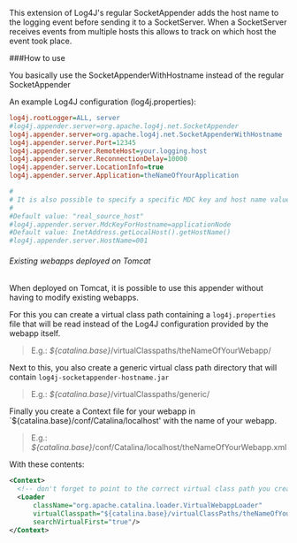 This extension of Log4J's regular SocketAppender adds the host name to the logging event before sending it to a SocketServer.
When a SocketServer receives events from multiple hosts this allows to track on which host the event took place.

###How to use

You basically use the SocketAppenderWithHostname instead of the regular SocketAppender

An example Log4J configuration (log4j.properties):
```INI
log4j.rootLogger=ALL, server
#log4j.appender.server=org.apache.log4j.net.SocketAppender
log4j.appender.server=org.apache.log4j.net.SocketAppenderWithHostname
log4j.appender.server.Port=12345
log4j.appender.server.RemoteHost=your.logging.host
log4j.appender.server.ReconnectionDelay=10000
log4j.appender.server.LocationInfo=true
log4j.appender.server.Application=theNameOfYourApplication

#
# It is also possible to specify a specific MDC key and host name value
#
#Default value: "real_source_host"
#log4j.appender.server.MdcKeyForHostname=applicationNode
#Default value: InetAddress.getLocalHost().getHostName()
#log4j.appender.server.HostName=001
```

###### Existing webapps deployed on Tomcat

When deployed on Tomcat, it is possible to use this appender without having to modify existing webapps.

For this you can create a virtual class path containing a `log4j.properties` file that will be read instead of the Log4J configuration provided by the webapp itself.
>E.g.: *${catalina.base}*/virtualClasspaths/theNameOfYourWebapp/

Next to this, you also create a generic virtual class path directory that will contain `log4j-socketappender-hostname.jar`
>E.g.: *${catalina.base}*/virtualClasspaths/generic/

Finally you create a Context file for your webapp in `${catalina.base}/conf/Catalina/localhost' with the name of your webapp.
>E.g.: *${catalina.base}*/conf/Catalina/localhost/theNameOfYourWebapp.xml

With these contents:

```XML
<Context>
  <!-- don't forget to point to the correct virtual class path you created for your webapp -->
  <Loader
      className="org.apache.catalina.loader.VirtualWebappLoader"
      virtualClasspath="${catalina.base}/virtualClassPaths/theNameOfYourWebapp;${catalina.base}/virtualClassPaths/generic/log4j-socketappender-hostname.jar"
      searchVirtualFirst="true"/>
</Context>
```
